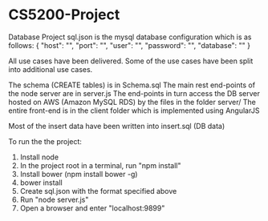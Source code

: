 # CS5200-Project
Database Project
sql.json is the mysql database configuration which is as follows:
{
    "host": "",
    "port": "",
    "user": "",
    "password": "",
    "database": ""
}

All use cases have been delivered. Some of the use cases have been split into additional use cases.

The schema (CREATE tables) is in Schema.sql
The main rest end-points of the node server are in server.js
The end-points in turn access the DB server hosted on AWS (Amazon MySQL RDS) by the files in the folder server/
The entire front-end is in the client folder which is implemented using AngularJS

Most of the insert data have been written into insert.sql (DB data)

To run the the project:
1) Install node
2) In the project root in a terminal, run "npm install"
3) Install bower (npm install bower -g)
4) bower install
5) Create sql.json with the format specified above
6) Run "node server.js"
7) Open a browser and enter "localhost:9899"